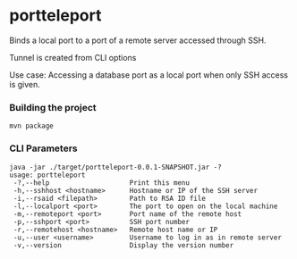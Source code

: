 # portteleport

Binds a local port to a port of a remote server accessed through SSH.

Tunnel is created from CLI options

Use case: Accessing a database port as a local port when only SSH access is given.

### Building the project
`mvn package`

### CLI Parameters
```
java -jar ./target/portteleport-0.0.1-SNAPSHOT.jar -?
usage: portteleport
 -?,--help                    Print this menu
 -h,--sshhost <hostname>      Hostname or IP of the SSH server
 -i,--rsaid <filepath>        Path to RSA ID file
 -l,--localport <port>        The port to open on the local machine
 -m,--remoteport <port>       Port name of the remote host
 -p,--sshport <port>          SSH port number
 -r,--remotehost <hostname>   Remote host name or IP
 -u,--user <username>         Username to log in as in remote server
 -v,--version                 Display the version number
```

